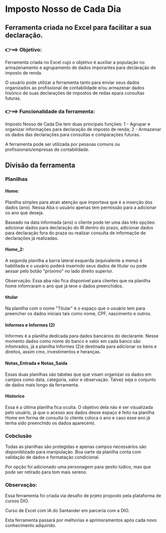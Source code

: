
# Imposto Nosso de Cada Dia
## Ferramenta criada no Excel para facilitar a sua declaração.


### 👉==> Objetivo:

Ferramenta criada no Excel cujo o objetivo é auxiliar a população no armazenamento e agrupamento de dados imporantes para declaração de imposto de renda.

O usuário pode utilizar a ferramenta tanto para enviar seus dados organizados ao profissional de contabilidade e/ou armazenar dados hisórico de suas declarações de impostos de redas epara consultas futuras.

### 👉==> Funcionalidade da ferramenta:

Imposto Nosso de Cada Dia tem duas principais funções: 
1 - Agrupar e organizar informações para declaração de imposto de renda;
2 - Armazenar os dados das declarações para consultas e comparações futuras.


A ferramenta pode ser utilizada por pessoas comuns ou profissionais/empresas de contabilidade.


## Divisão da ferramenta

### Planilhas

#### Home:
 Planilha simples para atrair atenção que importava que é a inserção dos dados (ano). Nessa Aba o usuário apenas tem permissão para a adicionar os ano que deseja.

Baseado na data informada (ano) o cliente pode ter uma das três opções: adicionar dados para declaração do IR dentro do prazo, adicionar dados para declaração fora do praza ou realizar consulta de informaçõe de declarações já realizadas. 

#### Home_2:
 A segunda planilha a barra lateral esquerda (equivalente a menu) é habilitada e o usuário poderá inserindo seus dados de titular ou pode aessar pelo botão "próximo" no lado direito superior. 

 Observação: Essa aba não fica disponível para clientes que na planilha home infomraram o ano que já teve o dados preenchidos.

 #### titular
 Na planilha com o nome "Titular" é o espaço que o usuário tem para preencher os dados iniciais tais como nome, CPF, nascimento e outros.

 #### Informes e Informes (2)
Informes é a planilha dedicada para dados bancários do declarante. Nesse momento dados como nome do banco e valor em cada banco são infomrados, já a planilha Informes (2)é destinada para adicionar os bens e direitos, assim cmo, investimentos e heranças.


#### Notas_Entrada e Notas_Saida
Essas duas planilhas são tabelas que que visam organizar os dados em campos como data, categoria, valor e observação. Talvez seja o conjunto de dados mais longo da ferramenta.

#### Historico
Essa é a última planilha fica oculta. O objetivo dela não é ser visualizada pelo usuário, já que o acesso aos dados desse espaço é feito na planilha Home em forma de consulta (o cliente coloca o ano e caso esse ano já tenha sido preenchido os dadoa aparecem).


### Cobclusão
Todas as planilhas são protegidas e apenas campos necessários são disponiblizado para manipulação. Boa oarte da planilha conta com validação de dados e formatação condicional.

Por opção foi adicionado uma personagem para qesíto lúdico, mas que pode ser retirado para tom mais sereno.




### Observação:
 Essa ferramenta foi criada via desafio de prjeto proposto pela plataforma de cursos DIO.

 Curso de Excel com IA do Santander em parceria com a DIO. 


 Esta ferramenta passará por melhorias e aprimoramentos após cada novo conhecimento adquirido.

